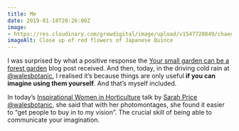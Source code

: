 ```yaml
---
title: Me
date: 2019-01-18T20:26:00Z
image: 
- https://res.cloudinary.com/growdigital/image/upload/v1547720849/chaenomeles-4CDF113D.jpg
imageAlt: Close up of red flowers of Japanese Quince
---
```


I was surprised by what a positive response the [Your small garden can be a forest garden](https://www.forestgarden.wales/blog/small-forest-garden/) blog post received. And then, today, in the driving cold rain at [@walesbotanic](https://mobile.twitter.com/walesbotanic), I realised it’s because things are only useful **if you can imagine using them yourself**. And that’s myself included.

In today’s [Inspirational Women in Horticulture](https://botanicgarden.wales/visit/whats-on/inspirational-women-in-horticulture-2/) talk by [Sarah Price](http://sarahpricelandscapes.com) [@walesbotanic](https://mobile.twitter.com/walesbotanic), she said that with her photomontages, she found it easier to “get people to buy in to my vision”. The crucial skill of being able to  communicate your imagination.
